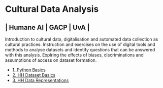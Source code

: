 # Cultural Data Analysis 
## | Humane AI | GACP | UvA |

Introduction to cultural data, digitalisation and automated data collection as cultural practices. Instruction and exercises on the use of digital tools and methods to analyse datasets and identify questions that can be answered with this analysis. Explring the effects of biases, discriminations and assumptions of access on dataset formation. 

- [1. Python Basics](https://colab.research.google.com/github/jazoza/cultural-data-analysis/blob/main/01_CDA_intro_python.ipynb)
- [2. HH Dataset Basics](https://colab.research.google.com/github/jazoza/cultural-data-analysis/blob/main/02_CDA_HH_dataset.ipynb)
- [3. HH Data Representations](https://colab.research.google.com/github/jazoza/cultural-data-analysis/blob/main/03_CDA_HH_dataset_representations.ipynb)

